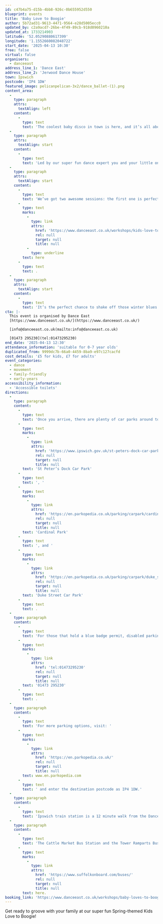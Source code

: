 ```yaml
---
id: c47b4a75-d15b-4bb8-926c-0b655952d550
blueprint: events
title: 'Baby Love to Boogie'
author: 5b72ad31-9613-4471-9564-e28d5005ecc0
updated_by: c2a9acd7-26be-4f49-89cb-918d0960210a
updated_at: 1733214903
latitude: '52.05290880617399'
longitude: '1.1552660082048722'
start_date: '2025-04-13 10:30'
free: false
virtual: false
organisers:
  - danceeast
address_line_1: 'Dance East'
address_line_2: 'Jerwood Dance House'
town: Ipswich
postcode: 'IP4 1DW'
featured_image: pelicanpelican-3x2/dance_ballet-(1).png
content_area:
  -
    type: paragraph
    attrs:
      textAlign: left
    content:
      -
        type: text
        text: 'The coolest baby disco in town is here, and it’s all about moving, laughing and celebrating the magic of Spring together!'
  -
    type: paragraph
    attrs:
      textAlign: start
    content:
      -
        type: text
        text: 'Led by our super fun dance expert you and your little ones (up to 4 years old!) will dive into playful dance games, explore props, and enjoy easy, feel-good dance moves.'
  -
    type: paragraph
    attrs:
      textAlign: start
    content:
      -
        type: text
        text: 'We’ve got two awesome sessions: the first one is perfect for little movers aged 0-4 and their grown-ups, while the second session brings the energy for all ages but is especially great for families with young people aged 5-7. Find out more about Kids Love to Boogie '
      -
        type: text
        marks:
          -
            type: link
            attrs:
              href: 'https://www.danceeast.co.uk/workshops/kids-love-to-boogie/'
              rel: null
              target: null
              title: null
          -
            type: underline
        text: here
      -
        type: text
        text: .
  -
    type: paragraph
    attrs:
      textAlign: start
    content:
      -
        type: text
        text: 'It’s the perfect chance to shake off those winter blues and let your family’s love of movement bloom. No dance experience needed – just come ready to have a blast!'
cta: |-
  This event is organised by Dance East
  [https://www.danceeast.co.uk/](https://www.danceeast.co.uk/)

  [info@danceeast.co.uk(mailto:info@danceeast.co.uk)

  [01473 295230](tel:01473295230)
end_date: '2025-04-13 12:30'
attendance_information: 'suitable for 0-7 year olds'
duplicated_from: 9999dc7b-66a0-4459-8ba9-e97c127cacfd
cost_details: '£5 for kids, £7 for adults'
event_categories:
  - dance
  - movement
  - family-friendly
  - early-years
accessibility_information:
  - 'Accessible toilets'
directions:
  -
    type: paragraph
    content:
      -
        type: text
        text: 'Once you arrive, there are plenty of car parks around town but the closest ones to us are '
      -
        type: text
        marks:
          -
            type: link
            attrs:
              href: 'https://www.ipswich.gov.uk/st-peters-dock-car-park'
              rel: null
              target: null
              title: null
        text: 'St Peter’s Dock Car Park'
      -
        type: text
        text: ', '
      -
        type: text
        marks:
          -
            type: link
            attrs:
              href: 'https://en.parkopedia.co.uk/parking/carpark/cardinal_park/ip1/ipswich/?arriving=202403071500&leaving=202403071700'
              rel: null
              target: null
              title: null
        text: 'Cardinal Park'
      -
        type: text
        text: ', and '
      -
        type: text
        marks:
          -
            type: link
            attrs:
              href: 'https://en.parkopedia.co.uk/parking/carpark/duke_street-2/ip3/ipswich/?arriving=202403071500&leaving=202403071700'
              rel: null
              target: null
              title: null
        text: 'Duke Street Car Park'
      -
        type: text
        text: .
  -
    type: paragraph
    content:
      -
        type: text
        text: 'For those that hold a blue badge permit, disabled parking is available on a first come first served basis in the lay-by at the front of the building, please contact our Box Office team for further information on '
      -
        type: text
        marks:
          -
            type: link
            attrs:
              href: 'tel:01473295230'
              rel: null
              target: null
              title: null
        text: '01473 295230'
      -
        type: text
        text: .
  -
    type: paragraph
    content:
      -
        type: text
        text: 'For more parking options, visit: '
      -
        type: text
        marks:
          -
            type: link
            attrs:
              href: 'https://en.parkopedia.co.uk/'
              rel: null
              target: null
              title: null
        text: www.en.parkopedia.com
      -
        type: text
        text: ' and enter the destination postcode as IP4 1DW.'
  -
    type: paragraph
    content:
      -
        type: text
        text: 'Ipswich train station is a 12 minute walk from the DanceHouse.'
  -
    type: paragraph
    content:
      -
        type: text
        text: 'The Cattle Market Bus Station and the Tower Ramparts Bus Station are within 15 minutes’ walk and buses run frequently. See the latest bus timetables '
      -
        type: text
        marks:
          -
            type: link
            attrs:
              href: 'https://www.suffolkonboard.com/buses/'
              rel: null
              target: null
              title: null
        text: here.
booking_link: 'https://www.danceeast.co.uk/workshops/baby-loves-to-boogie-6/'
---
```

Get ready to groove with your family at our super fun Spring-themed Kids Love to Boogie!